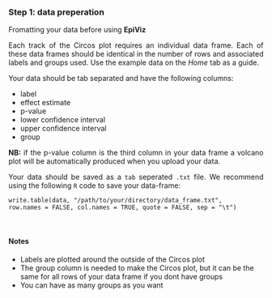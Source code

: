 <div class="well well-lg">
<h3>Step 1: data preperation</h3>
<p align="justify">Fromatting your data before using <strong>EpiViz</strong></p>
</div>

<p align="justify">Each track of the Circos plot requires an individual data frame. Each of these data frames should be identical in the number of rows and associated labels and groups used. Use the example data on the <i>Home</i> tab as a guide.</p>

<p align="justify">
Your data should be tab separated and have the following columns:
<ul>
  <li>label</li>
  <li>effect estimate</li>
  <li>p-value</li>
  <li>lower confidence interval</li>
  <li>upper confidence interval</li>
  <li>group</li>
</ul>
</p>
<p align="justify"> <strong>NB:</strong> if the p-value column is the third column in your data frame a volcano plot will be automatically produced when you upload your data. </p>

<p align="justify">Your data should be saved as a <code>tab</code> seperated <code>.txt</code> file. We recommend using the following <code>R</code> code to save your data-frame:</p>
    
<pre><code>write.table(data, "/path/to/your/directory/data_frame.txt", 
row.names = FALSE, col.names = TRUE, quote = FALSE, sep = "\t")
</code></pre>

<br>

<h4>Notes</h4>
<p align="justify">
<ul>
  <li>Labels are plotted around the outside of the Circos plot</li>
  <li>The group column is needed to make the Circos plot, but it can be the same for all rows of your data frame if you dont have groups </li>
  <li> You can have as many groups as you want</li>
</ul>
